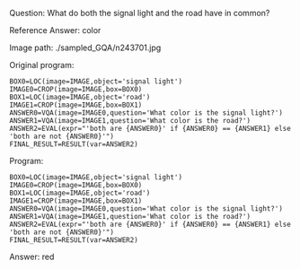 Question: What do both the signal light and the road have in common?

Reference Answer: color

Image path: ./sampled_GQA/n243701.jpg

Original program:

```
BOX0=LOC(image=IMAGE,object='signal light')
IMAGE0=CROP(image=IMAGE,box=BOX0)
BOX1=LOC(image=IMAGE,object='road')
IMAGE1=CROP(image=IMAGE,box=BOX1)
ANSWER0=VQA(image=IMAGE0,question='What color is the signal light?')
ANSWER1=VQA(image=IMAGE1,question='What color is the road?')
ANSWER2=EVAL(expr="'both are {ANSWER0}' if {ANSWER0} == {ANSWER1} else 'both are not {ANSWER0}'")
FINAL_RESULT=RESULT(var=ANSWER2)
```
Program:

```
BOX0=LOC(image=IMAGE,object='signal light')
IMAGE0=CROP(image=IMAGE,box=BOX0)
BOX1=LOC(image=IMAGE,object='road')
IMAGE1=CROP(image=IMAGE,box=BOX1)
ANSWER0=VQA(image=IMAGE0,question='What color is the signal light?')
ANSWER1=VQA(image=IMAGE1,question='What color is the road?')
ANSWER2=EVAL(expr="'both are {ANSWER0}' if {ANSWER0} == {ANSWER1} else 'both are not {ANSWER0}'")
FINAL_RESULT=RESULT(var=ANSWER2)
```
Answer: red

